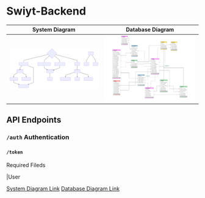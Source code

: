 # Swiyt-Backend
|System Diagram|Database Diagram|
|--------|-------|
|[![System Diagram](/doc/diagram-01.svg "System Diagram")][System Diagram]|[![Database Diagram](doc/database.svg "Database Diagram")][Database Diagram]|


## API Endpoints

### `/auth` Authentication
#### `/token`

Required Fileds

|User







[System Diagram Link][System Diagram]
[Database Diagram Link][Database Diagram]


[System Diagram]: <https://bit.ly/2ls3TlU>
[Database Diagram]: <https://i.hizliresim.com/5Nnnrz.png>
<!--stackedit_data:
eyJoaXN0b3J5IjpbOTc1Mjc5NDc2LDQ0NjUxOTgwMl19
-->